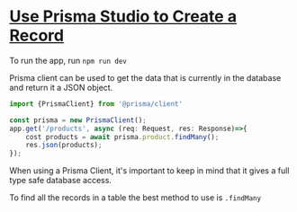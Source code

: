 # [Use Prisma Studio to Create a Record](prisma-use-prisma-client-to-find-many-records-in-a-table)

<TimeStamp start="0:05" end="0:08">

To run the app, run `npm run dev`

</TimeStamp>

<TimeStamp start="0:14" end="0:21">

Prisma client can be used to get the data that is currently in the database and return it a JSON object.
    
</TimeStamp>

<TimeStamp start="0:24" end="0:50">

```jsx
import {PrismaClient} from '@prisma/client'
```

```jsx
const prisma = new PrismaClient();
app.get('/products', async (req: Request, res: Response)=>{
    cost products = await prisma.product.findMany();
    res.json(products);
});
```

</TimeStamp>

<TimeStamp start="1:11" end="1:20">

When using a Prisma Client, it's important to keep in mind that it gives a full type safe database access. 

</TimeStamp>

<TimeStamp start="1:50" end="1:57">

To find all the records in a table the best method to use is `.findMany`

</TimeStamp>

